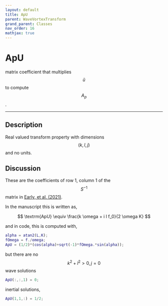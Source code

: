```yaml
---
layout: default
title: ApU
parent: WaveVortexTransform
grand_parent: Classes
nav_order: 16
mathjax: true
---
```


#  ApU

matrix coefficient that multiplies $$\tilde{u}$$ to compute $$A_p$$.


---

## Description
Real valued transform property with dimensions $$(k,l,j)$$ and no units.

## Discussion

These are the coefficients of row 1, column 1 of the $$S^{-1}$$ matrix in [Early, et al. (2021)](https://doi.org/10.1017/jfm.2020.995).

In the manuscript this is written as,

$$
\textrm{ApU} \equiv \frac{k \omega + i l f_0}{2 \omega K}
$$

and in code, this is computed with,

```matlab
alpha = atan2(L,K);
fOmega = f./omega;
ApU = (1/2)*(cos(alpha)+sqrt(-1)*fOmega.*sin(alpha));
```

but there are no $$k^2+l^2>0, j=0$$ wave solutions

```matlab
ApU(:,:,1) = 0;
```

inertial solutions,

```matlab
ApU(1,1,:) = 1/2;
```

